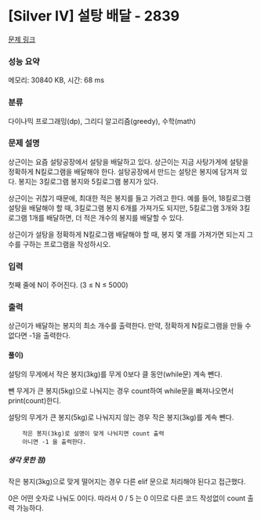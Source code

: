 # [Silver IV] 설탕 배달 - 2839 

[문제 링크](https://www.acmicpc.net/problem/2839) 

### 성능 요약

메모리: 30840 KB, 시간: 68 ms

### 분류

다이나믹 프로그래밍(dp), 그리디 알고리즘(greedy), 수학(math)

### 문제 설명

<p>상근이는 요즘 설탕공장에서 설탕을 배달하고 있다. 상근이는 지금 사탕가게에 설탕을 정확하게 N킬로그램을 배달해야 한다. 설탕공장에서 만드는 설탕은 봉지에 담겨져 있다. 봉지는 3킬로그램 봉지와 5킬로그램 봉지가 있다.</p>

<p>상근이는 귀찮기 때문에, 최대한 적은 봉지를 들고 가려고 한다. 예를 들어, 18킬로그램 설탕을 배달해야 할 때, 3킬로그램 봉지 6개를 가져가도 되지만, 5킬로그램 3개와 3킬로그램 1개를 배달하면, 더 적은 개수의 봉지를 배달할 수 있다.</p>

<p>상근이가 설탕을 정확하게 N킬로그램 배달해야 할 때, 봉지 몇 개를 가져가면 되는지 그 수를 구하는 프로그램을 작성하시오.</p>

### 입력 

 <p>첫째 줄에 N이 주어진다. (3 ≤ N ≤ 5000)</p>

### 출력 

 <p>상근이가 배달하는 봉지의 최소 개수를 출력한다. 만약, 정확하게 N킬로그램을 만들 수 없다면 -1을 출력한다.</p>

#### 풀이)

 설탕의 무게에서 작은 봉지(3kg)를 무게 0보다 클 동안(while문) 계속 뺀다. 

 뺀 무게가 큰 봉지(5kg)으로 나눠지는 경우 
    count하여 while문을 빠져나오면서 print(count)한디.
 
 설탕의 무게가 큰 봉지(5kg)로 나눠지지 않는 경우
    작은 봉지(3kg)를 계속 뺀다.
        
        작은 봉지(3kg)로 설명이 맞게 나눠지면 count 출력
        아니면 -1 을 출력한다. 


##### 생각 못한 점)
작은 봉지(3kg)으로 맞게 떨어지는 경우 다른 elif 문으로 처리해야 된다고 접근했다.

0은 어떤 숫자로 나눠도 0이다.
따라서 0 / 5 는 0 이므로 다른 코드 작성없이 count 출력 가능하다.
